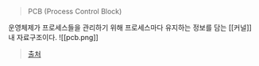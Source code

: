 > PCB (Process Control Block)

운영체제가 프로세스들을 관리하기 위해 프로세스마다 유지하는 정보를 담는 [[커널]] 내 자료구조이다.
![[pcb.png]]
> [출처](https://velog.io/@turningtwenty/%EC%9A%B4%EC%98%81%EC%B2%B4%EC%A0%9COperating-System-%ED%94%84%EB%A1%9C%EC%84%B8%EC%8A%A4%EC%99%80-%ED%94%84%EB%A1%9C%EC%84%B8%EC%8A%A4-%EA%B4%80%EB%A6%AC)

